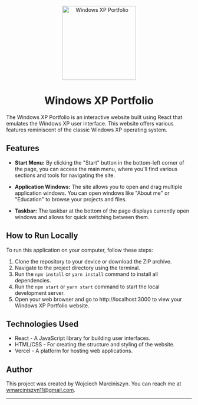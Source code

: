 <p align="center">
  <img
    width="200"
    height="200"
    src="https://raw.githubusercontent.com/MiszynV2/WindowsXP-portfolio/main/src/sources/duck.png"
    alt="Windows XP Portfolio"
  />
</p>

<p align="center">
  <!-- Add your badges here -->
</p>

<h1 align="center">Windows XP Portfolio</h1>

The Windows XP Portfolio is an interactive website built using React that emulates the Windows XP user interface. This website offers various features reminiscent of the classic Windows XP operating system.

## Features

- **Start Menu:** By clicking the "Start" button in the bottom-left corner of the page, you can access the main menu, where you'll find various sections and tools for navigating the site.

- **Application Windows:** The site allows you to open and drag multiple application windows. You can open windows like "About me" or "Education" to browse your projects and files.

- **Taskbar:** The taskbar at the bottom of the page displays currently open windows and allows for quick switching between them.

## How to Run Locally

To run this application on your computer, follow these steps:

1. Clone the repository to your device or download the ZIP archive.
2. Navigate to the project directory using the terminal.
3. Run the `npm install` or `yarn install` command to install all dependencies.
4. Run the `npm start` or `yarn start` command to start the local development server.
5. Open your web browser and go to http://localhost:3000 to view your Windows XP Portfolio website.

## Technologies Used

- React - A JavaScript library for building user interfaces.
- HTML/CSS - For creating the structure and styling of the website.
- Vercel - A platform for hosting web applications.

## Author

This project was created by Wojciech Marciniszyn. You can reach me at wmarciniszyn11@gmail.com.

---

<p align="center">
  <!-- Add your social/contact links here -->
</p>
